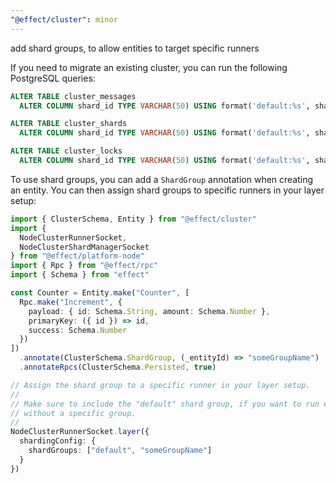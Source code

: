 ```yaml
---
"@effect/cluster": minor
---
```


add shard groups, to allow entities to target specific runners

If you need to migrate an existing cluster, you can run the following PostgreSQL queries:

```sql
ALTER TABLE cluster_messages
  ALTER COLUMN shard_id TYPE VARCHAR(50) USING format('default:%s', shard_id);

ALTER TABLE cluster_shards
  ALTER COLUMN shard_id TYPE VARCHAR(50) USING format('default:%s', shard_id);

ALTER TABLE cluster_locks
  ALTER COLUMN shard_id TYPE VARCHAR(50) USING format('default:%s', shard_id);
```

To use shard groups, you can add a `ShardGroup` annotation when creating an
entity. You can then assign shard groups to specific runners in your layer
setup:

```typescript
import { ClusterSchema, Entity } from "@effect/cluster"
import {
  NodeClusterRunnerSocket,
  NodeClusterShardManagerSocket
} from "@effect/platform-node"
import { Rpc } from "@effect/rpc"
import { Schema } from "effect"

const Counter = Entity.make("Counter", [
  Rpc.make("Increment", {
    payload: { id: Schema.String, amount: Schema.Number },
    primaryKey: ({ id }) => id,
    success: Schema.Number
  })
])
  .annotate(ClusterSchema.ShardGroup, (_entityId) => "someGroupName")
  .annotateRpcs(ClusterSchema.Persisted, true)

// Assign the shard group to a specific runner in your layer setup.
//
// Make sure to include the "default" shard group, if you want to run entities
// without a specific group.
//
NodeClusterRunnerSocket.layer({
  shardingConfig: {
    shardGroups: ["default", "someGroupName"]
  }
})
```
